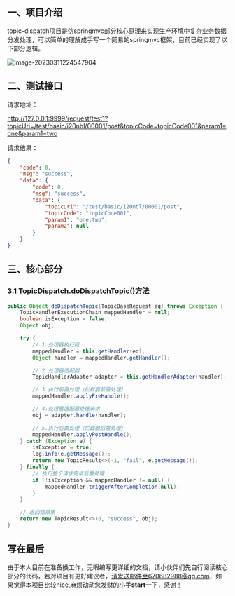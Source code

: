## 一、项目介绍

topic-dispatch项目是仿springmvc部分核心原理来实现生产环境中复杂业务数据分发处理，可以简单的理解成手写一个简易的springmvc框架，目前已经实现了以下部分逻辑。

![image-20230311224547904](https://damon-study.oss-cn-shenzhen.aliyuncs.com/%20typora/%E5%B9%B6%E5%8F%91%E7%BC%96%E7%A8%8Bimage-20230311224547904.png)

## 二、测试接口

请求地址：

http://127.0.0.1:9999/request/test1?topicUri=/test/basic/i20nbl/00001/post&topicCode=topicCode001&param1=one&param1=two

请求结果：

```json
{
    "code": 0,
    "msg": "success",
    "data": {
        "code": 0,
        "msg": "success",
        "data": {
            "topicUri": "/test/basic/i20nbl/00001/post",
            "topicCode": "topicCode001",
            "param1": "one,two",
            "param2": null
        }
    }
}
```

## 三、核心部分

### 3.1 TopicDispatch.doDispatchTopic()方法

```java
public Object doDispatchTopic(TopicBaseRequest eq) throws Exception {
    TopicHandlerExecutionChain mappedHandler = null;
    boolean isException = false;
    Object obj;

    try {
        // 1.处理器执行链
        mappedHandler = this.getHandler(eq);
        Object handler = mappedHandler.getHandler();

        // 2.处理器适配器
        TopicHandlerAdapter adapter = this.getHandlerAdapter(handler);

        // 3.执行前置处理（拦截器前置处理）
        mappedHandler.applyPreHandle();

        // 4.处理器适配器处理请求
        obj = adapter.handle(handler);

        // 5.执行后置处理（拦截器后置处理）
        mappedHandler.applyPostHandle();
    } catch (Exception e) {
        isException = true;
        log.info(e.getMessage());
        return new TopicResult<>(-1, "fail", e.getMessage());
    } finally {
        // 执行整个请求完毕后置处理
        if (!isException && mappedHandler != null) {
            mappedHandler.triggerAfterCompletion(null);
        }
    }

    // 返回结果集
    return new TopicResult<>(0, "success", obj);
}
```

## 写在最后

由于本人目前在准备换工作，无暇编写更详细的文档，请小伙伴们先自行阅读核心部分的代码，若对项目有更好建议者，请发送邮件至670682988@qq.com，如果觉得本项目比较nice,麻烦动动您发财的小手**start**一下，感谢！

